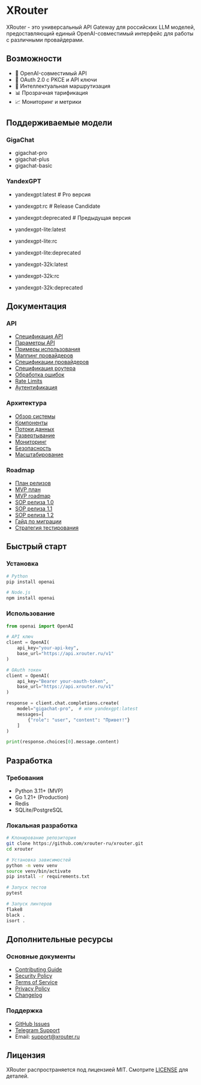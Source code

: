 # XRouter

XRouter - это универсальный API Gateway для российских LLM моделей, предоставляющий единый OpenAI-совместимый интерфейс для работы с различными провайдерами.

## Возможности

- 🔄 OpenAI-совместимый API
- 🔐 OAuth 2.0 с PKCE и API ключи
- 🚦 Интеллектуальная маршрутизация
- 📊 Прозрачная тарификация
- 📈 Мониторинг и метрики

## Поддерживаемые модели

### GigaChat
- gigachat-pro
- gigachat-plus
- gigachat-basic

### YandexGPT
- yandexgpt:latest       # Pro версия
- yandexgpt:rc          # Release Candidate
- yandexgpt:deprecated  # Предыдущая версия

- yandexgpt-lite:latest
- yandexgpt-lite:rc
- yandexgpt-lite:deprecated

- yandexgpt-32k:latest
- yandexgpt-32k:rc
- yandexgpt-32k:deprecated

## Документация

### API
- [Спецификация API](docs/api/api-spec.md)
- [Параметры API](docs/api/api-parameters.md)
- [Примеры использования](docs/api/api-examples.md)
- [Маппинг провайдеров](docs/api/provider-mapping.md)
- [Спецификации провайдеров](docs/api/provider-api-spec.md)
- [Спецификация роутера](docs/api/router-api-spec.md)
- [Обработка ошибок](docs/api/errors.md)
- [Rate Limits](docs/api/rate-limits.md)
- [Аутентификация](docs/api/auth.md)

### Архитектура
- [Обзор системы](docs/architecture/system-overview.md)
- [Компоненты](docs/architecture/components.md)
- [Потоки данных](docs/architecture/data-flow.md)
- [Развертывание](docs/architecture/deployment.md)
- [Мониторинг](docs/architecture/monitoring.md)
- [Безопасность](docs/architecture/security.md)
- [Масштабирование](docs/architecture/scaling.md)

### Roadmap
- [План релизов](docs/roadmap/release-plan.md)
- [MVP план](docs/roadmap/mvp-release-plan.md)
- [MVP roadmap](docs/roadmap/mvp-roadmap.md)
- [SOP релиза 1.0](docs/roadmap/sop-release-1.0.md)
- [SOP релиза 1.1](docs/roadmap/sop-release-1.1.md)
- [SOP релиза 1.2](docs/roadmap/sop-release-1.2.md)
- [Гайд по миграции](docs/roadmap/migration-guide.md)
- [Стратегия тестирования](docs/roadmap/testing-strategy.md)

## Быстрый старт

### Установка
```bash
# Python
pip install openai

# Node.js
npm install openai
```

### Использование
```python
from openai import OpenAI

# API ключ
client = OpenAI(
    api_key="your-api-key",
    base_url="https://api.xrouter.ru/v1"
)

# OAuth токен
client = OpenAI(
    api_key="Bearer your-oauth-token",
    base_url="https://api.xrouter.ru/v1"
)

response = client.chat.completions.create(
    model="gigachat-pro",  # или yandexgpt:latest
    messages=[
        {"role": "user", "content": "Привет!"}
    ]
)

print(response.choices[0].message.content)
```

## Разработка

### Требования
- Python 3.11+ (MVP)
- Go 1.21+ (Production)
- Redis
- SQLite/PostgreSQL

### Локальная разработка
```bash
# Клонирование репозитория
git clone https://github.com/xrouter-ru/xrouter.git
cd xrouter

# Установка зависимостей
python -m venv venv
source venv/bin/activate
pip install -r requirements.txt

# Запуск тестов
pytest

# Запуск линтеров
flake8
black .
isort .
```

## Дополнительные ресурсы

### Основные документы
- [Contributing Guide](CONTRIBUTING.md)
- [Security Policy](SECURITY.md)
- [Terms of Service](TERMS.md)
- [Privacy Policy](PRIVACY.md)
- [Changelog](CHANGELOG.md)

### Поддержка
- [GitHub Issues](https://github.com/xrouter-ru/xrouter/issues)
- [Telegram Support](https://t.me/xrouter_support)
- Email: support@xrouter.ru

## Лицензия

XRouter распространяется под лицензией MIT. Смотрите [LICENSE](LICENSE) для деталей.